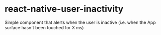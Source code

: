 # react-native-user-inactivity
Simple component that alerts when the user is inactive (i.e. when the App surface hasn't been touched for X ms)
